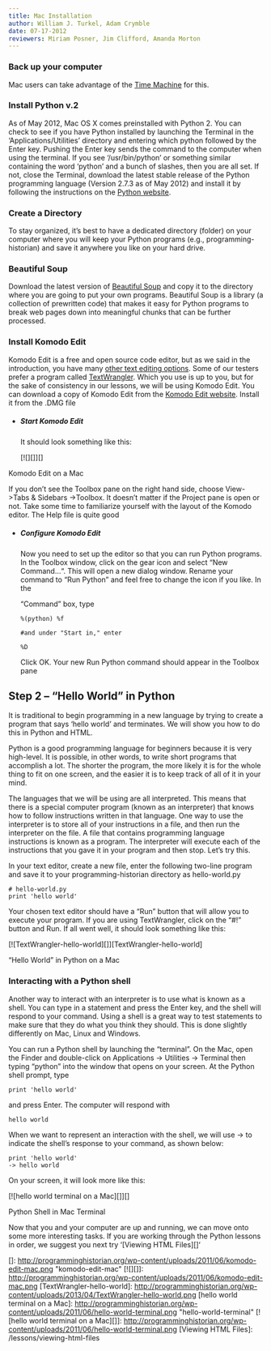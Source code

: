 ```yaml
---
title: Mac Installation
author: William J. Turkel, Adam Crymble
date: 07-17-2012
reviewers: Miriam Posner, Jim Clifford, Amanda Morton
---
```


### Back up your computer

Mac users can take advantage of the [Time Machine][] for this.

### Install Python v.2

As of May 2012, Mac OS X comes preinstalled with Python 2. You can check
to see if you have Python installed by launching the Terminal in the
‘Applications/Utilities’ directory and entering which python followed by
the Enter key. Pushing the Enter key sends the command to the computer
when using the terminal. If you see ‘/usr/bin/python’ or something
similar containing the word ‘python’ and a bunch of slashes, then you
are all set. If not, close the Terminal, download the latest stable
release of the Python programming language (Version 2.7.3 as of May
2012) and install it by following the instructions on the [Python
website][].

### Create a Directory

To stay organized, it’s best to have a dedicated directory (folder) on
your computer where you will keep your Python programs (e.g.,
programming-historian) and save it anywhere you like on your hard drive.

### Beautiful Soup

Download the latest version of [Beautiful Soup][] and copy it to the
directory where you are going to put your own programs. Beautiful Soup
is a library (a collection of prewritten code) that makes it easy for
Python programs to break web pages down into meaningful chunks that can
be further processed.

### Install Komodo Edit

Komodo Edit is a free and open source code editor, but as we said in the
introduction, you have many [other text editing options][]. Some of our
testers prefer a program called [TextWrangler][]. Which you use is up to
you, but for the sake of consistency in our lessons, we will be using
Komodo Edit. You can download a copy of Komodo Edit from the [Komodo
Edit website][]. Install it from the .DMG file

-   ##### Start Komodo Edit

    It should look something like this:

    [![][]][]

Komodo Edit on a Mac

If you don’t see the Toolbox pane on the right hand side, choose
View-\>Tabs & Sidebars -\>Toolbox. It doesn’t matter if the Project pane
is open or not. Take some time to familiarize yourself with the layout
of the Komodo editor. The Help file is quite good

-   ##### Configure Komodo Edit

    Now you need to set up the editor so that you can run Python
    programs. In the Toolbox window, click on the gear icon and select
    “New Command…“. This will open a new dialog window. Rename your
    command to “Run Python” and feel free to change the icon if you
    like. In the

    “Command” box, type

    ``` {.python}
    %(python) %f

    #and under "Start in," enter

    %D
    ```

    Click OK. Your new Run Python command should appear in the Toolbox
    pane

Step 2 – “Hello World” in Python
--------------------------------

It is traditional to begin programming in a new language by trying to
create a program that says ‘hello world’ and terminates. We will show
you how to do this in Python and HTML.

Python is a good programming language for beginners because it is very
high-level. It is possible, in other words, to write short programs that
accomplish a lot. The shorter the program, the more likely it is for the
whole thing to fit on one screen, and the easier it is to keep track of
all of it in your mind.

The languages that we will be using are all interpreted. This means that
there is a special computer program (known as an interpreter) that knows
how to follow instructions written in that language. One way to use the
interpreter is to store all of your instructions in a file, and then run
the interpreter on the file. A file that contains programming language
instructions is known as a program. The interpreter will execute each of
the instructions that you gave it in your program and then stop. Let’s
try this.

In your text editor, create a new file, enter the following two-line
program and save it to your programming-historian directory as
hello-world.py

``` {.python}
# hello-world.py
print 'hello world'
```

Your chosen text editor should have a “Run” button that will allow you
to execute your program. If you are using TextWrangler, click on the
“\#!” button and Run. If all went well, it should look something like
this:

[![TextWrangler-hello-world][]][TextWrangler-hello-world]

“Hello World” in Python on a Mac

### Interacting with a Python shell

Another way to interact with an interpreter is to use what is known as a
shell. You can type in a statement and press the Enter key, and the
shell will respond to your command. Using a shell is a great way to test
statements to make sure that they do what you think they should. This is
done slightly differently on Mac, Linux and Windows.

You can run a Python shell by launching the “terminal”. On the Mac, open
the Finder and double-click on Applications -\> Utilities -\> Terminal
then typing “python” into the window that opens on your screen. At the
Python shell prompt, type

``` {.python}
print 'hello world'
```

and press Enter. The computer will respond with

``` {.python}
hello world
```

When we want to represent an interaction with the shell, we will use -\>
to indicate the shell’s response to your command, as shown below:

``` {.python}
print 'hello world'
-> hello world
```

On your screen, it will look more like this:

[![hello world terminal on a Mac][]][]

Python Shell in Mac Terminal

Now that you and your computer are up and running, we can move onto some
more interesting tasks. If you are working through the Python lessons in
order, we suggest you next try ‘[Viewing HTML Files][]‘

  [Time Machine]: http://support.apple.com/kb/ht1427
  [Python website]: http://www.python.org/
  [Beautiful Soup]: http://www.crummy.com/software/BeautifulSoup/
  [other text editing options]: http://wiki.python.org/moin/PythonEditors/
  [TextWrangler]: http://www.barebones.com/products/textwrangler/
  [Komodo Edit website]: http://www.activestate.com/komodo-edit
  []: http://programminghistorian.org/wp-content/uploads/2011/06/komodo-edit-mac.png
    "komodo-edit-mac"
  [![][]]: http://programminghistorian.org/wp-content/uploads/2011/06/komodo-edit-mac.png
  [TextWrangler-hello-world]: http://programminghistorian.org/wp-content/uploads/2013/04/TextWrangler-hello-world.png
  [hello world terminal on a Mac]: http://programminghistorian.org/wp-content/uploads/2011/06/hello-world-terminal.png
    "hello-world-terminal"
  [![hello world terminal on a Mac][]]: http://programminghistorian.org/wp-content/uploads/2011/06/hello-world-terminal.png
  [Viewing HTML Files]: /lessons/viewing-html-files
